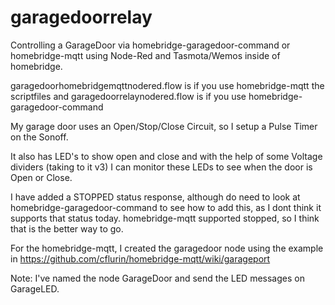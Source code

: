 # garagedoorrelay
Controlling a GarageDoor via homebridge-garagedoor-command or homebridge-mqtt using Node-Red and Tasmota/Wemos inside of homebridge.

garagedoorhomebridgemqttnodered.flow is if you use homebridge-mqtt
the scriptfiles and garagedoorrelaynodered.flow is if you use homebridge-garagedoor-command

My garage door uses an Open/Stop/Close Circuit, so I setup a Pulse Timer on the Sonoff.

It also has LED's to show open and close and with the help of some Voltage dividers (taking to it v3) I can monitor these LEDs to see when the door is Open or Close.

I have added a STOPPED status response, although do need to look at homebridge-garagedoor-command to see how to add this, as I dont think it supports that status today. homebridge-mqtt supported stopped, so I think that is the better way to go.

For the homebridge-mqtt,  I created the garagedoor node using the example in https://github.com/cflurin/homebridge-mqtt/wiki/garageport

Note: I've named the node GarageDoor and send the LED messages on GarageLED. 


